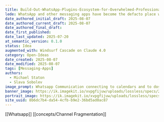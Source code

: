 ```yaml
---
title: Build-Out-WhatsApp-Plugins-Ecosystem-for-Overwhelmed-Professionals
lede: WhatsApp and other messaging apps have become the defacto place where business is done.  Why not make it work?
date_authored_initial_draft: 2025-08-07
date_authored_current_draft: 2025-08-07
date_authored_final_draft: 
date_first_published: 
date_last_updated: 2025-07-20
at_semantic_version: 0.1.0
status: Idea
augmented_with: Windsurf Cascade on Claude 4.0
category: Open-Ideas
date_created: 2025-08-07
date_modified: 2025-08-07
tags: [Messaging-Apps]
authors:
  - Michael Staton
  - Slava Sobolev
image_prompt: Whatsapp Communication connecting to calendars and to dos.
banner_image: https://ik.imagekit.io/xvpgfijuw/uploads/lossless/specs/2025-05-05_banner_image_Build-Script-Spec_39259b0d-6bed-4157-baf7-53c35deebb35_rr5hYOulP.webp
portrait_image: https://ik.imagekit.io/xvpgfijuw/uploads/lossless/specs/2025-05-05_portrait_image_Build-Script-Spec_21af46f2-dd20-45e5-86da-c0815542f01e_e1OL2d6mN.webp
site_uuid: 8b6dc7b4-da54-4cfb-b9e2-36bd5ad0ac87
---
```

[[Whatsapp]]
[[concepts/Channel Fragmentation]]

